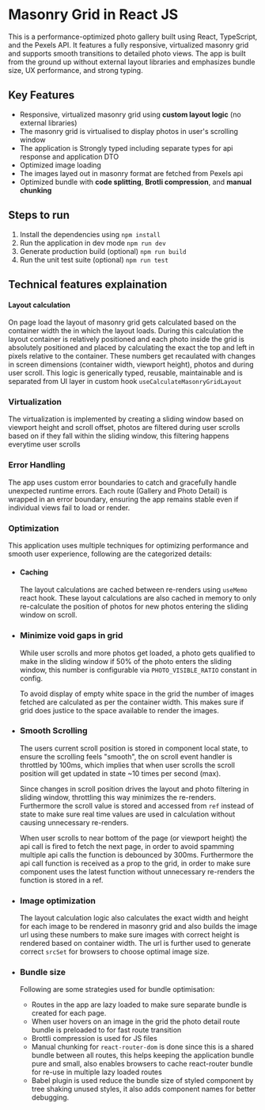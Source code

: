 # Masonry Grid in React JS

This is a performance-optimized photo gallery built using React, TypeScript, and the Pexels API. It features a fully responsive, virtualized masonry grid and supports smooth transitions to detailed photo views. The app is built from the ground up without external layout libraries and emphasizes bundle size, UX performance, and strong typing.


## Key Features

- Responsive, virtualized masonry grid using **custom layout logic** (no external libraries)
- The masonry grid is virtualised to display photos in user's scrolling window
- The application is Strongly typed including separate types for api response and application DTO
- Optimized image loading
- The images layed out in masonry format are fetched from Pexels api
- Optimized bundle with **code splitting**, **Brotli compression**, and **manual chunking**


## Steps to run

1. Install the dependencies using
`npm install`
2. Run the application in dev mode
`npm run dev`
3. Generate production build (optional) `npm run build`
4. Run the unit test suite (optional) `npm run test`

## Technical features explaination

####  Layout calculation
On page load the layout of masonry grid gets calculated based on the container width the in which the layout loads. During this calculation the layout container is relatively positioned and each photo inside the grid is absolutely positioned and placed by calculating the exact the top and left in pixels relative to the container. These numbers get recaulated with changes in screen dimensions (container width, viewport height), photos and during user scroll. This logic is generically typed, reusable, maintainable and is separated from UI layer in custom hook `useCalculateMasonryGridLayout`

### Virtualization
The virtualization is implemented by creating a sliding window based on viewport height and scroll offset, photos are filtered during user scrolls based on if they fall within the sliding window, this filtering happens everytime user scrolls

### Error Handling
The app uses custom error boundaries to catch and gracefully handle unexpected runtime errors. Each route (Gallery and Photo Detail) is wrapped in an error boundary, ensuring the app remains stable even if individual views fail to load or render.

### Optimization

This application uses multiple techniques for optimizing performance and smooth user experience, following are the categorized details: 

- #### Caching 
    The layout calculations are cached between re-renders using `useMemo` react hook. These layout calculations are also cached in memory to only re-calculate the position of photos for new photos entering the sliding window on scroll.
- ### Minimize void gaps in grid
    While user scrolls and more photos get loaded, a photo gets qualified to make in the sliding window if 50% of the photo enters the sliding window, this number is configurable via `PHOTO_VISIBLE_RATIO` constant in config.

    To avoid display of empty white space in the grid the number of images fetched are calculated as per the container width. This makes sure if grid does justice to the space available to render the images.
- ### Smooth Scrolling
    The users current scroll position is stored in component local state, to ensure the scrolling feels "smooth", the on scroll event handler is throttled by 100ms, which implies that when user scrolls the scroll position will get updated in state ~10 times per second (max).

    Since changes in scroll position drives the layout and photo filtering in sliding window, throttling this way minimizes the re-renders. Furthermore the scroll value is stored and accessed from `ref` instead of state to make sure real time values are used in calculation without causing unnecessary re-renders.

    When user scrolls to near bottom of the page (or viewport height) the api call is fired to fetch the next page, in order to avoid spamming multiple api calls the function is debounced by 300ms. Furthermore the api call function is received as a prop to the grid, in order to make sure component uses the latest function without unnecessary re-renders the function is stored in a ref.

- ### Image optimization
    The layout calculation logic also calculates the exact width and height for each image to be rendered in masonry grid and also builds the image url using these numbers to make sure images with correct height is rendered based on container width. The url is further used to generate correct `srcSet` for browsers to choose optimal image size.

- ### Bundle size
    Following are some strategies used for bundle optimisation: 
    - Routes in the app are lazy loaded to make sure separate bundle is created for each page. 
    - When user hovers on an image in the grid the photo detail route bundle is preloaded to for fast route transition
    - Brottli compression is used for JS files
    - Manual chunking for `react-router-dom` is done since this is a shared bundle between all routes, this helps keeping the application bundle pure and small, also enables browsers to cache react-router bundle for re-use in multiple lazy loaded routes
    - Babel plugin is used reduce the bundle size of styled component by tree shaking unused styles, it also adds component names for better debugging.

